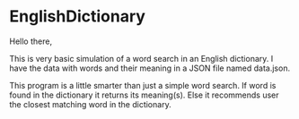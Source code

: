 # EnglishDictionary

Hello there,

This is very basic simulation of a word search in an English dictionary.
I have the data with words and their meaning in a JSON file named data.json.

This program is a little smarter than just a simple word search.
If word is found in the dictionary it returns its meaning(s).
Else it recommends user the closest matching word in the dictionary.

 
